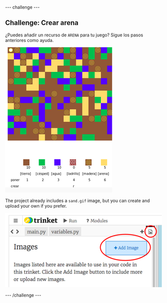 \--- challenge \---

## Challenge: Crear arena

¿Puedes añadir un recurso de `ARENA` para tu juego? Sigue los pasos anteriores como ayuda.

![screenshot](images/craft-sand.png)

The project already includes a `sand.gif` image, but you can create and upload your own if you prefer.

![screenshot](images/craft-upload.png)

\--- /challenge \---
